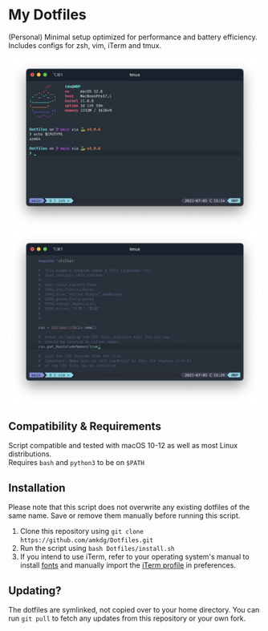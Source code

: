 # My Dotfiles

(Personal) Minimal setup optimized for performance and battery efficiency.
Includes configs for zsh, vim, iTerm and tmux.

![Screenshot 1](https://github.com/amkdg/Dotfiles/blob/main/Screenshots/Screenshot-1.png?raw=true)
![Screenshot 2](https://github.com/amkdg/Dotfiles/blob/main/Screenshots/Screenshot-2.png?raw=true)

## Compatibility & Requirements
Script compatible and tested with macOS 10-12 as well as most Linux distributions. \
Requires `bash` and `python3` to be on `$PATH`

## Installation
Please note that this script does not overwrite any existing dotfiles of the same name. Save or remove them manually before running this script.

1. Clone this repository using `git clone https://github.com/amkdg/Dotfiles.git`
2. Run the script using `bash Dotfiles/install.sh`
3. If you intend to use iTerm, refer to your operating system's manual to install [fonts](https://github.com/amkdg/Dotfiles/tree/main/Fonts) and manually import the [iTerm profile](https://github.com/amkdg/Dotfiles/blob/main/Dotfiles/Other%20(Not%20sourced)/iterm.conf.json) in preferences.

## Updating?
The dotfiles are symlinked, not copied over to your home directory. You can run `git pull` to fetch any updates from this repository or your own fork.
